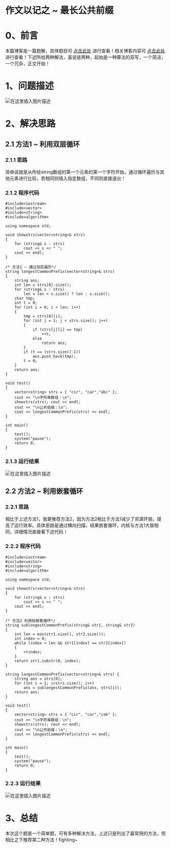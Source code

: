 作文以记之 ~ 最长公共前缀
=
# 0、前言
本篇博客是一篇题解，具体题目可 [点击此处](https://leetcode-cn.com/problems/longest-common-prefix/) 进行查看！相关博客内容可 [点击此处](https://blog.csdn.net/m0_51961114/article/details/123929205) 进行查看！下述所给两种解法，虽说是两种，起始是一种算法的双写，一个简洁，一个冗杂，正文开始！
# 1、问题描述
![在这里插入图片描述](https://img-blog.csdnimg.cn/12e0e3fabf79405091f7140f68ed6fa9.png?x-oss-process=image/watermark,type_d3F5LXplbmhlaQ,shadow_50,text_Q1NETiBA5bCP5by6fg==,size_20,color_FFFFFF,t_70,g_se,x_16)

# 2、解决思路
## 2.1 方法1 ~ 利用双层循环
### 2.1.1 思路
简单说就是从所给string数组的第一个元素的第一个字符开始，通过循环遍历与其他元素进行比较，若相同则插入指定数组，不同则直接退出！
### 2.1.2 程序代码


	#include<iostream>
	#include<vector>
	#include<string>
	#include<algorithm>
	
	using namespace std;
	
	void showstrs(vector<string>& strs)
	{
		for (string& s : strs)
			cout << s << " ";
		cout << endl;
	}
	
	/* 方法1 ~ 通过双层遍历*/
	string longestCommonPrefix(vector<string>& strs) 
	{
		string ans;
		int len = strs[0].size();
		for (string& s : strs)
			len = len < s.size() ? len : s.size();
		char tmp;
		int t = 0;
		for (int i = 0; i < len; i++)
		{
			tmp = strs[0][i];
			for (int j = 1; j < strs.size(); j++)
			{
				if (strs[j][i] == tmp)
					++t;
				else
					return ans;
			}
			if (t == (strs.size()-1))
				ans.push_back(tmp);	
			t = 0;
		}
		return ans;
	}
	
	void test()
	{
		vector<string> strs = { "cir", "car","abc" };
		cout << "\n字符串数组：\n";
		showstrs(strs); cout << endl;
		cout << "\n公共前缀：\n";
		cout << longestCommonPrefix(strs) << endl;
	}
	
	int main()
	{
		test();
		system("pause");
		return 0;
	}

### 2.1.3 运行结果
![在这里插入图片描述](https://img-blog.csdnimg.cn/bd0f07d010af452bb516589964d43d43.png?x-oss-process=image/watermark,type_d3F5LXplbmhlaQ,shadow_50,text_Q1NETiBA5bCP5by6fg==,size_20,color_FFFFFF,t_70,g_se,x_16)
## 2.2 方法2 ~ 利用嵌套循环
### 2.2.1 思路
相比于上述方法1，我更推荐方法2，因为方法2相比于方法1减少了资源开销，提高了运行效率。具体思路是通过横向扫描，结果嵌套循环，内核与方法1大致相同，详细情况直接看下述代码！

### 2.2.2 程序代码


	#include<iostream>
	#include<vector>
	#include<string>
	#include<algorithm>
	
	using namespace std;
	
	void showstrs(vector<string>& strs)
	{
		for (string& s : strs)
			cout << s << " ";
		cout << endl;
	}
	
	/* 方法2 利用给嵌套循环*/
	string sublongestCommonPrefix(string& str1, string& str2)
	{
		int len = min(str1.size(), str2.size());
		int index = 0;
		while (index < len && str1[index] == str2[index])
		{
			++index;
		}
		return str1.substr(0, index);
	}
	
	string longestCommonPrefix(vector<string>& strs) {
		string ans = strs[0];
		for (int i = 1; i<strs.size(); i++)
			ans = sublongestCommonPrefix(ans, strs[i]);
		return ans;
	}
	
	void test()
	{
		vector<string> strs = { "cir", "car","cab" };
		cout << "\n字符串数组：\n";
		showstrs(strs); cout << endl;
		cout << "\n公共前缀：\n";
		cout << longestCommonPrefix(strs) << endl;
	}
	
	int main()
	{
		test();
		system("pause");
		return 0;
	}

### 2.2.3 运行结果
![在这里插入图片描述](https://img-blog.csdnimg.cn/ecc109a2bdd445388d710057e84e64c9.png?x-oss-process=image/watermark,type_d3F5LXplbmhlaQ,shadow_50,text_Q1NETiBA5bCP5by6fg==,size_20,color_FFFFFF,t_70,g_se,x_16)
# 3、总结
本次这个题是一个简单题，可有多种解决方法，上述只是列出了最常用的方法，但相比之下推荐第二种方法！fighting~